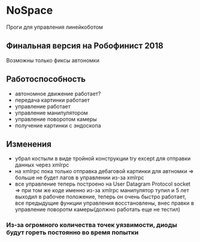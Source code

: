 # NoSpace
Проги для управления линейкоботом

## Финальная версия на Робофинист 2018
Возможны только фиксы автономки

## Работоспособность
- автономное движение работает?
- передача картинки работает
- управление работает
- управление манипулятором
- управление поворотом камеры
- получение картинки с эндоскопа

## Изменения
- убрал костыли в виде тройной конструкции try except для отправки данных через xmlrpc
- на xmlrpc пока только отправка дебаговой картинки для автномки => больше не будет лагов в управлении из-за xmlrpc
- все управление теперь построено на User Datagram Protocol socket => при том же коде именно из-за xmlrpc манипулятор тупил и 5 лет выходил в рабочее положение, теперь он очень быстро работает, все предыдущие функции управления восстановлены, внес правки в управление поворотм камеры(должно работать еще не тестил)

### Из-за огромного количества точек уязвимости, диоды будут гореть постоянно во время попытки


